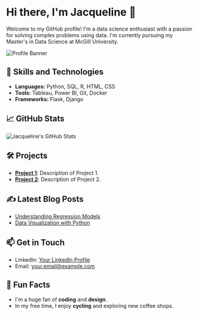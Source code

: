 # Hi there, I'm Jacqueline 👋

Welcome to my GitHub profile! I'm a data science enthusiast with a passion for solving complex problems using data. I'm currently pursuing my Master's in Data Science at McGill University.

![Profile Banner](https://your-banner-url.com)

## 🚀 Skills and Technologies

- **Languages:** Python, SQL, R, HTML, CSS
- **Tools:** Tableau, Power BI, Git, Docker
- **Frameworks:** Flask, Django

## 📈 GitHub Stats

![Jacqueline's GitHub Stats](https://github-readme-stats.vercel.app/api?username=yourusername&show_icons=true&theme=radical)

## 🛠 Projects

- [**Project 1**](https://github.com/yourusername/project1): Description of Project 1.
- [**Project 2**](https://github.com/yourusername/project2): Description of Project 2.

## ✍️ Latest Blog Posts

- [Understanding Regression Models](https://yourblog.com/regression-models)
- [Data Visualization with Python](https://yourblog.com/data-visualization)

## 📫 Get in Touch

- LinkedIn: [Your LinkedIn Profile](https://linkedin.com/in/yourprofile)
- Email: [your.email@example.com](mailto:your.email@example.com)

## 🎨 Fun Facts

- I'm a huge fan of **coding** and **design**.
- In my free time, I enjoy **cycling** and exploring new coffee shops.

